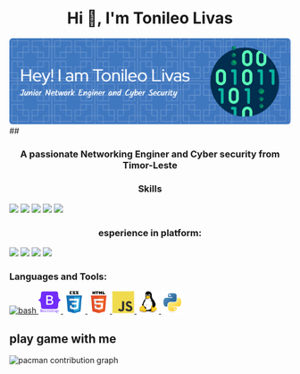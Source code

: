 
<h1 align="center">Hi 👋, I'm Tonileo Livas</h1>

![tonileolivas](img/github-header-image.png)
##<h3 align="center">A passionate Networking Enginer and Cyber security from Timor-Leste</h3>

###
<h3 align="center">Skills</h3>

<img src="https://img.shields.io/badge/Kali_Linux-557C94?style=for-the-badge&logo=kali-linux&logoColor=white" /> <img src="https://img.shields.io/badge/burpsuite-FF6633?style=for-the-badge&logo=burpsuite&logoColor=white"> 
<img src="https://img.shields.io/badge/Hackerone-494649?style=for-the-badge&logo=hackerone&logoColor=white"> <img src="https://img.shields.io/badge/CISCO-1BA0D7?style=for-the-badge&logo=cisco&logoColor=white"> 
<img src="https://img.shields.io/badge/Wireshark-1679A7?style=for-the-badge&logo=Wireshark&logoColor=white">

<h3 align="center">esperience in platform:</h3>
<img src="https://img.shields.io/badge/HackTheBox-111927?style=for-the-badge&logo=Hack%20The%20Box&logoColor=9FEF00"> <img src="https://img.shields.io/badge/Hackerone-494649?style=for-the-badge&logo=hackerone&logoColor=white"> <img src="https://img.shields.io/badge/TryHackMe-212C42?style=for-the-badge&logo=TryHackMe&logoColor=white"> <img src="https://img.shields.io/badge/CISCO-1BA0D7?style=for-the-badge&logo=cisco&logoColor=white">

<h3 align="left">Languages and Tools:</h3>
<p align="left"> <a href="https://www.gnu.org/software/bash/" target="_blank" rel="noreferrer"> <img src="https://www.vectorlogo.zone/logos/gnu_bash/gnu_bash-icon.svg" alt="bash" width="40" height="40"/> </a> <a href="https://getbootstrap.com" target="_blank" rel="noreferrer"> <img src="https://raw.githubusercontent.com/devicons/devicon/master/icons/bootstrap/bootstrap-plain-wordmark.svg" alt="bootstrap" width="40" height="40"/> </a> <a href="https://www.w3schools.com/css/" target="_blank" rel="noreferrer"> <img src="https://raw.githubusercontent.com/devicons/devicon/master/icons/css3/css3-original-wordmark.svg" alt="css3" width="40" height="40"/> </a> <a href="https://www.w3.org/html/" target="_blank" rel="noreferrer"> <img src="https://raw.githubusercontent.com/devicons/devicon/master/icons/html5/html5-original-wordmark.svg" alt="html5" width="40" height="40"/> </a> <a href="https://developer.mozilla.org/en-US/docs/Web/JavaScript" target="_blank" rel="noreferrer"> <img src="https://raw.githubusercontent.com/devicons/devicon/master/icons/javascript/javascript-original.svg" alt="javascript" width="40" height="40"/> </a> <a href="https://www.linux.org/" target="_blank" rel="noreferrer"> <img src="https://raw.githubusercontent.com/devicons/devicon/master/icons/linux/linux-original.svg" alt="linux" width="40" height="40"/> </a> <a href="https://www.python.org" target="_blank" rel="noreferrer"> <img src="https://raw.githubusercontent.com/devicons/devicon/master/icons/python/python-original.svg" alt="python" width="40" height="40"/> </a> </p>


###
<h2 alig=left>play game with me</h2>
<picture>
  <source media="(prefers-color-scheme: dark)" srcset="https://raw.githubusercontent.com/tonileovas21/tonileovas21/output/pacman-contribution-graph-dark.svg">
  <source media="(prefers-color-scheme: light)" srcset="https://raw.githubusercontent.com/tonileovas21/tonileovas21/output/pacman-contribution-graph.svg">
  <img alt="pacman contribution graph" src="https://raw.githubusercontent.com/tonileovas21/tonileovas21/output/pacman-contribution-graph.svg">
</picture>

###
